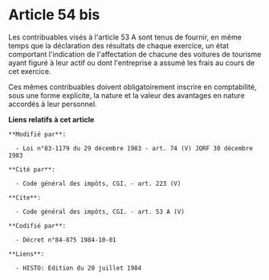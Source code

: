# Article 54 bis

Les contribuables visés à l'article 53 A sont tenus de fournir, en même temps que la déclaration des résultats de chaque
exercice, un état comportant l'indication de l'affectation de chacune des voitures de tourisme ayant figuré à leur actif ou
dont l'entreprise a assumé les frais au cours de cet exercice. 

Ces mêmes contribuables doivent obligatoirement inscrire en comptabilité, sous une forme explicite, la nature et la valeur
des avantages en nature accordés à leur personnel.

**Liens relatifs à cet article**

	**Modifié par**:

	  - Loi n°83-1179 du 29 décembre 1983 - art. 74 (V) JORF 30 décembre 1983

	**Cité par**:

	  - Code général des impôts, CGI. - art. 223 (V)

	**Cite**:

	  - Code général des impôts, CGI. - art. 53 A (V)

	**Codifié par**:

	  - Décret n°84-875 1984-10-01

	**Liens**:

	  - HISTO: Edition du 20 juillet 1984
